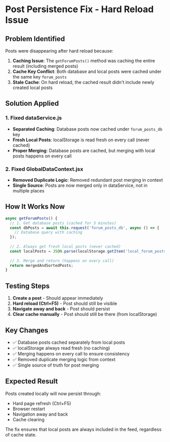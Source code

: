 # Post Persistence Fix - Hard Reload Issue

## Problem Identified
Posts were disappearing after hard reload because:

1. **Caching Issue**: The `getForumPosts()` method was caching the entire result (including merged posts)
2. **Cache Key Conflict**: Both database and local posts were cached under the same key `forum_posts`
3. **Stale Cache**: On hard reload, the cached result didn't include newly created local posts

## Solution Applied

### 1. Fixed dataService.js
- **Separated Caching**: Database posts now cached under `forum_posts_db` key
- **Fresh Local Posts**: localStorage is read fresh on every call (never cached)
- **Proper Merging**: Database posts are cached, but merging with local posts happens on every call

### 2. Fixed GlobalDataContext.jsx
- **Removed Duplicate Logic**: Removed redundant post merging in context
- **Single Source**: Posts are now merged only in dataService, not in multiple places

## How It Works Now

```javascript
async getForumPosts() {
  // 1. Get database posts (cached for 5 minutes)
  const dbPosts = await this.request('forum_posts_db', async () => {
    // Database query with caching
  });
  
  // 2. Always get fresh local posts (never cached)
  const localPosts = JSON.parse(localStorage.getItem('local_forum_posts') || '[]');
  
  // 3. Merge and return (happens on every call)
  return mergedAndSortedPosts;
}
```

## Testing Steps

1. **Create a post** - Should appear immediately
2. **Hard reload (Ctrl+F5)** - Post should still be visible
3. **Navigate away and back** - Post should persist
4. **Clear cache manually** - Post should still be there (from localStorage)

## Key Changes

- ✅ Database posts cached separately from local posts
- ✅ localStorage always read fresh (no caching)
- ✅ Merging happens on every call to ensure consistency
- ✅ Removed duplicate merging logic from context
- ✅ Single source of truth for post merging

## Expected Result
Posts created locally will now persist through:
- Hard page refresh (Ctrl+F5)
- Browser restart
- Navigation away and back
- Cache clearing

The fix ensures that local posts are always included in the feed, regardless of cache state.